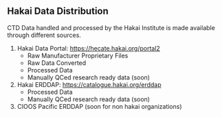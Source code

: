 ## Hakai Data Distribution

CTD Data handled and processed by the Hakai Institute is made available through different sources.

1. Hakai Data Portal: https://hecate.hakai.org/portal2
   - Raw Manufacturer Proprietary Files
   - Raw Data Converted
   - Processed Data
   - Manually QCed research ready data (soon)
2. Hakai ERDDAP: https://catalogue.hakai.org/erddap
   - Processed Data
   - Manually QCed research ready data (soon)
3. CIOOS Pacific ERDDAP (soon for non hakai organizations)
